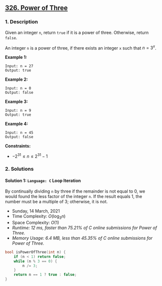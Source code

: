 ## [326. Power of Three](https://leetcode.com/problems/power-of-three/)

### 1. Description

Given an integer `n`, return `true` if it is a power of three. Otherwise, return `false`.

An integer `n` is a power of three, if there exists an integer `x` such that $n = 3^x$.

**Example 1:**

```
Input: n = 27
Output: true
```

**Example 2:**

```
Input: n = 0
Output: false
```

**Example 3:**

```
Input: n = 9
Output: true
```

**Example 4:**

```
Input: n = 45
Output: false
```

**Constraints:**

- $-2^{31} \leq n \leq 2^{31} - 1$

### 2. Solutions

#### Solution 1: `Language: C` Loop Iteration

By continually dividing `n` by three if the remainder is not equal to $0$, we would found the less factor of the integer `n`. If the result equals $1$, the number must be a multiple of 3; otherwise, it is not.

- Sunday, 14 March, 2021
- Time Complexity: $O(\log_{3}{n})$
- Space Complexity: $O(1)$
- *Runtime: 12 ms, faster than 75.21% of C online submissions for Power of Three.*
- *Memory Usage: 6.4 MB, less than 45.35% of C online submissions for Power of Three.*

```C
bool isPowerOfThree(int n) {
    if (n < 1) return false;
    while (n % 3 == 0) {
        n /= 3;
    }
    return n == 1 ? true : false;
}
```

